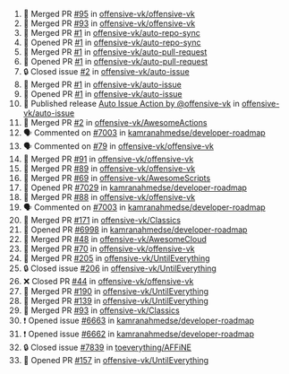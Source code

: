 <!--START_SECTION:activity-->
1. 🎉 Merged PR [#95](https://github.com/offensive-vk/offensive-vk/pull/95) in [offensive-vk/offensive-vk](https://github.com/offensive-vk/offensive-vk)
2. 🎉 Merged PR [#93](https://github.com/offensive-vk/offensive-vk/pull/93) in [offensive-vk/offensive-vk](https://github.com/offensive-vk/offensive-vk)
3. 🎉 Merged PR [#1](https://github.com/offensive-vk/auto-repo-sync/pull/1) in [offensive-vk/auto-repo-sync](https://github.com/offensive-vk/auto-repo-sync)
4. 💪 Opened PR [#1](https://github.com/offensive-vk/auto-repo-sync/pull/1) in [offensive-vk/auto-repo-sync](https://github.com/offensive-vk/auto-repo-sync)
5. 🎉 Merged PR [#1](https://github.com/offensive-vk/auto-pull-request/pull/1) in [offensive-vk/auto-pull-request](https://github.com/offensive-vk/auto-pull-request)
6. 💪 Opened PR [#1](https://github.com/offensive-vk/auto-pull-request/pull/1) in [offensive-vk/auto-pull-request](https://github.com/offensive-vk/auto-pull-request)
7. 🔒 Closed issue [#2](https://github.com/offensive-vk/auto-issue/issues/2) in [offensive-vk/auto-issue](https://github.com/offensive-vk/auto-issue)
8. 🎉 Merged PR [#1](https://github.com/offensive-vk/auto-issue/pull/1) in [offensive-vk/auto-issue](https://github.com/offensive-vk/auto-issue)
9. 💪 Opened PR [#1](https://github.com/offensive-vk/auto-issue/pull/1) in [offensive-vk/auto-issue](https://github.com/offensive-vk/auto-issue)
10. 🚀 Published release [Auto Issue Action by @offensive-vk](https://github.com/offensive-vk/auto-issue/releases/tag/latest) in [offensive-vk/auto-issue](https://github.com/offensive-vk/auto-issue)
11. 🎉 Merged PR [#2](https://github.com/offensive-vk/AwesomeActions/pull/2) in [offensive-vk/AwesomeActions](https://github.com/offensive-vk/AwesomeActions)
12. 🗣 Commented on [#7003](https://github.com/kamranahmedse/developer-roadmap/pull/7003#issuecomment-2335952767) in [kamranahmedse/developer-roadmap](https://github.com/kamranahmedse/developer-roadmap)
13. 🗣 Commented on [#79](https://github.com/offensive-vk/offensive-vk/issues/79#issuecomment-2335924210) in [offensive-vk/offensive-vk](https://github.com/offensive-vk/offensive-vk)
14. 🎉 Merged PR [#91](https://github.com/offensive-vk/offensive-vk/pull/91) in [offensive-vk/offensive-vk](https://github.com/offensive-vk/offensive-vk)
15. 🎉 Merged PR [#89](https://github.com/offensive-vk/offensive-vk/pull/89) in [offensive-vk/offensive-vk](https://github.com/offensive-vk/offensive-vk)
16. 🎉 Merged PR [#69](https://github.com/offensive-vk/AwesomeScripts/pull/69) in [offensive-vk/AwesomeScripts](https://github.com/offensive-vk/AwesomeScripts)
17. 💪 Opened PR [#7029](https://github.com/kamranahmedse/developer-roadmap/pull/7029) in [kamranahmedse/developer-roadmap](https://github.com/kamranahmedse/developer-roadmap)
18. 🎉 Merged PR [#88](https://github.com/offensive-vk/offensive-vk/pull/88) in [offensive-vk/offensive-vk](https://github.com/offensive-vk/offensive-vk)
19. 🗣 Commented on [#7003](https://github.com/kamranahmedse/developer-roadmap/pull/7003#issuecomment-2334351241) in [kamranahmedse/developer-roadmap](https://github.com/kamranahmedse/developer-roadmap)
20. 🎉 Merged PR [#171](https://github.com/offensive-vk/Classics/pull/171) in [offensive-vk/Classics](https://github.com/offensive-vk/Classics)
21. 💪 Opened PR [#6998](https://github.com/kamranahmedse/developer-roadmap/pull/6998) in [kamranahmedse/developer-roadmap](https://github.com/kamranahmedse/developer-roadmap)
22. 🎉 Merged PR [#48](https://github.com/offensive-vk/AwesomeCloud/pull/48) in [offensive-vk/AwesomeCloud](https://github.com/offensive-vk/AwesomeCloud)
23. 🎉 Merged PR [#70](https://github.com/offensive-vk/offensive-vk/pull/70) in [offensive-vk/offensive-vk](https://github.com/offensive-vk/offensive-vk)
24. 🎉 Merged PR [#205](https://github.com/offensive-vk/UntilEverything/pull/205) in [offensive-vk/UntilEverything](https://github.com/offensive-vk/UntilEverything)
25. 🔒 Closed issue [#206](https://github.com/offensive-vk/UntilEverything/issues/206) in [offensive-vk/UntilEverything](https://github.com/offensive-vk/UntilEverything)
26. ❌ Closed PR [#44](https://github.com/offensive-vk/offensive-vk/pull/44) in [offensive-vk/offensive-vk](https://github.com/offensive-vk/offensive-vk)
27. 🎉 Merged PR [#190](https://github.com/offensive-vk/UntilEverything/pull/190) in [offensive-vk/UntilEverything](https://github.com/offensive-vk/UntilEverything)
28. 🎉 Merged PR [#139](https://github.com/offensive-vk/UntilEverything/pull/139) in [offensive-vk/UntilEverything](https://github.com/offensive-vk/UntilEverything)
29. 🎉 Merged PR [#93](https://github.com/offensive-vk/Classics/pull/93) in [offensive-vk/Classics](https://github.com/offensive-vk/Classics)
30. ❗ Opened issue [#6663](https://github.com/kamranahmedse/developer-roadmap/issues/6663) in [kamranahmedse/developer-roadmap](https://github.com/kamranahmedse/developer-roadmap)
31. ❗ Opened issue [#6662](https://github.com/kamranahmedse/developer-roadmap/issues/6662) in [kamranahmedse/developer-roadmap](https://github.com/kamranahmedse/developer-roadmap)
32. 🔒 Closed issue [#7839](https://github.com/toeverything/AFFiNE/issues/7839) in [toeverything/AFFiNE](https://github.com/toeverything/AFFiNE)
33. 💪 Opened PR [#157](https://github.com/offensive-vk/UntilEverything/pull/157) in [offensive-vk/UntilEverything](https://github.com/offensive-vk/UntilEverything)
<!--END_SECTION:activity-->
